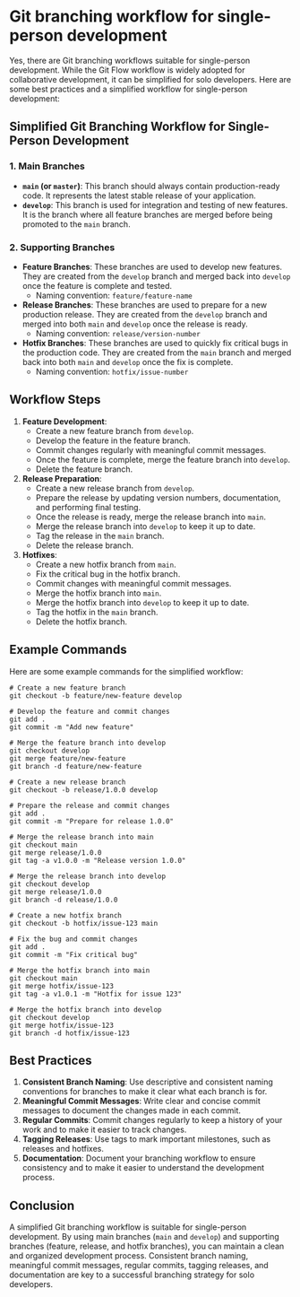 # Git branching workflow for single-person development

Yes, there are Git branching workflows suitable for single-person development. While the Git Flow workflow is widely adopted for collaborative development, it can be simplified for solo developers. Here are some best practices and a simplified workflow for single-person development:

## Simplified Git Branching Workflow for Single-Person Development

### 1. Main Branches

- **`main` (or `master`)**: This branch should always contain production-ready code. It represents the latest stable release of your application.
- **`develop`**: This branch is used for integration and testing of new features. It is the branch where all feature branches are merged before being promoted to the `main` branch.

### 2. Supporting Branches

- **Feature Branches**: These branches are used to develop new features. They are created from the `develop` branch and merged back into `develop` once the feature is complete and tested.
    - Naming convention: `feature/feature-name`
- **Release Branches**: These branches are used to prepare for a new production release. They are created from the `develop` branch and merged into both `main` and `develop` once the release is ready.
    - Naming convention: `release/version-number`
- **Hotfix Branches**: These branches are used to quickly fix critical bugs in the production code. They are created from the `main` branch and merged back into both `main` and `develop` once the fix is complete.
    - Naming convention: `hotfix/issue-number`

## Workflow Steps

1. **Feature Development**:
    - Create a new feature branch from `develop`.
    - Develop the feature in the feature branch.
    - Commit changes regularly with meaningful commit messages.
    - Once the feature is complete, merge the feature branch into `develop`.
    - Delete the feature branch.
2. **Release Preparation**:
    - Create a new release branch from `develop`.
    - Prepare the release by updating version numbers, documentation, and performing final testing.
    - Once the release is ready, merge the release branch into `main`.
    - Merge the release branch into `develop` to keep it up to date.
    - Tag the release in the `main` branch.
    - Delete the release branch.
3. **Hotfixes**:
    - Create a new hotfix branch from `main`.
    - Fix the critical bug in the hotfix branch.
    - Commit changes with meaningful commit messages.
    - Merge the hotfix branch into `main`.
    - Merge the hotfix branch into `develop` to keep it up to date.
    - Tag the hotfix in the `main` branch.
    - Delete the hotfix branch.

## Example Commands

Here are some example commands for the simplified workflow:

```
# Create a new feature branch
git checkout -b feature/new-feature develop

# Develop the feature and commit changes
git add .
git commit -m "Add new feature"

# Merge the feature branch into develop
git checkout develop
git merge feature/new-feature
git branch -d feature/new-feature

# Create a new release branch
git checkout -b release/1.0.0 develop

# Prepare the release and commit changes
git add .
git commit -m "Prepare for release 1.0.0"

# Merge the release branch into main
git checkout main
git merge release/1.0.0
git tag -a v1.0.0 -m "Release version 1.0.0"

# Merge the release branch into develop
git checkout develop
git merge release/1.0.0
git branch -d release/1.0.0

# Create a new hotfix branch
git checkout -b hotfix/issue-123 main

# Fix the bug and commit changes
git add .
git commit -m "Fix critical bug"

# Merge the hotfix branch into main
git checkout main
git merge hotfix/issue-123
git tag -a v1.0.1 -m "Hotfix for issue 123"

# Merge the hotfix branch into develop
git checkout develop
git merge hotfix/issue-123
git branch -d hotfix/issue-123

```

## Best Practices

1. **Consistent Branch Naming**: Use descriptive and consistent naming conventions for branches to make it clear what each branch is for.
2. **Meaningful Commit Messages**: Write clear and concise commit messages to document the changes made in each commit.
3. **Regular Commits**: Commit changes regularly to keep a history of your work and to make it easier to track changes.
4. **Tagging Releases**: Use tags to mark important milestones, such as releases and hotfixes.
5. **Documentation**: Document your branching workflow to ensure consistency and to make it easier to understand the development process.

## Conclusion

A simplified Git branching workflow is suitable for single-person development. By using main branches (`main` and `develop`) and supporting branches (feature, release, and hotfix branches), you can maintain a clean and organized development process. Consistent branch naming, meaningful commit messages, regular commits, tagging releases, and documentation are key to a successful branching strategy for solo developers.